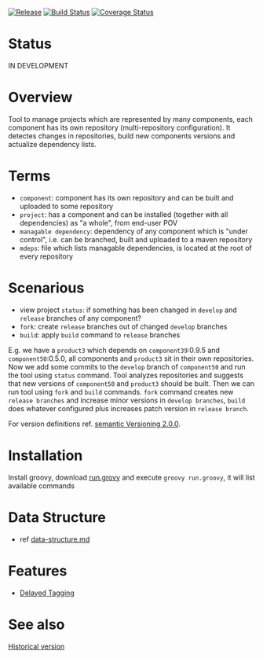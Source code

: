 [![Release](https://jitpack.io/v/scm4j/scm4j-wf.svg)](https://jitpack.io/#scm4j/scm4j-wf)
[![Build Status](https://travis-ci.org/scm4j/scm4j-wf.svg?branch=master)](https://travis-ci.org/scm4j/scm4j-wf)
[![Coverage Status](https://coveralls.io/repos/github/scm4j/scm4j-wf/badge.svg?branch=master)](https://coveralls.io/github/scm4j/scm4j-wf?branch=master)

# Status

IN DEVELOPMENT

# Overview

Tool to manage projects which are represented by many components, each component has its own repository (multi-repository configuration). It  detectes changes in repositories, build new components versions and actualize dependency lists.

# Terms

- `component`: component has its own repository and can be built and uploaded to some repository
- `project`: has a component and  can be installed (together with all dependencies) as "a whole", from end-user POV
- `managable dependency`: dependency of any component which is "under control", i.e. can be branched, built and uploaded to a maven repository
- `mdeps`: file which lists managable dependencies, is located at the root of every repository

# Scenarious

- view project `status`: if something has been changed in `develop` and `release` branches of any component?
- `fork`: create `release` branches out of changed `develop` branches
- `build`: apply `build` command to `release` branches

E.g. we have a `product3` which depends on `component39`:0.9.5 and `component50`:0.5.0, all components and `product3` sit in their own repositories. Now we add some commits to the `develop` branch of `component50` and run the tool using `status` command. Tool analyzes repositories and suggests that new versions of `component50` and `product3` should be built. Then we can run tool using  `fork` and `build` commands. `fork` command creates new `release branches` and increase minor versions in `develop branches`, `build` does whatever configured plus increases patch version in `release branch`.

For version definitions ref. [semantic Versioning 2.0.0](http://semver.org/).

# Installation

Install groovy, download [run.grovy](https://raw.githubusercontent.com/scm4j/scm4j-wf/master/run.groovy) and execute `groovy run.groovy`, it will list available commands

# Data Structure

- ref [data-structure.md](docs/data-structue.md)

# Features

- [Delayed Tagging](/../../issues/2)


# See also

[Historical version](https://github.com/scm4j/scm4j-wf/blob/d540cb00674d485846117dbd68df19bdad306e56/README.md)
